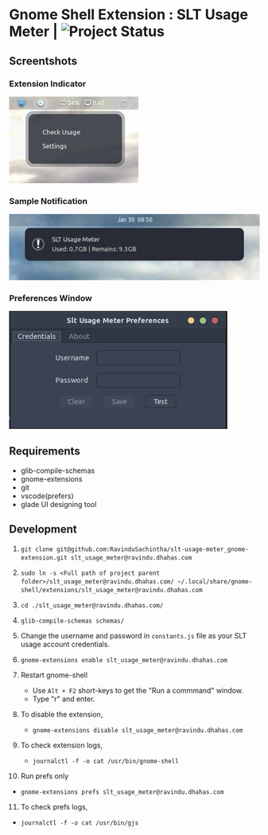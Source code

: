 # Gnome Shell Extension : SLT Usage Meter | ![Project Status](https://img.shields.io/badge/Status-Under%20Development-blue.svg)

## Screentshots

### Extension Indicator

![action window](./assets/img1.jpg)

### Sample Notification

![notification sample](./assets/img2.jpg)

### Preferences Window

![settings sample](./assets/img3.png)


## Requirements

- glib-compile-schemas
- gnome-extensions
- git
- vscode(prefers)
- glade UI designing tool

## Development

1. `git clone git@github.com:RavinduSachintha/slt-usage-meter_gnome-extension.git slt_usage_meter@ravindu.dhahas.com`

2. `sudo ln -s <Full path of project parent folder>/slt_usage_meter@ravindu.dhahas.com/ ~/.local/share/gnome-shell/extensions/slt_usage_meter@ravindu.dhahas.com`

3. `cd ./slt_usage_meter@ravindu.dhahas.com/`

4. `glib-compile-schemas schemas/`

5. Change the username and password in `constants.js` file as your SLT usage account credentials.

6. `gnome-extensions enable slt_usage_meter@ravindu.dhahas.com`

7. Restart gnome-shell
   - Use `Alt + F2` short-keys to get the "Run a commmand" window.
   - Type "r" and enter.

8. To disable the extension,
   - `gnome-extensions disable slt_usage_meter@ravindu.dhahas.com`

9. To check extension logs,
   - `journalctl -f -o cat /usr/bin/gnome-shell`

10. Run prefs only
   - `gnome-extensions prefs slt_usage_meter@ravindu.dhahas.com`

11. To check prefs logs,
   - `journalctl -f -o cat /usr/bin/gjs`